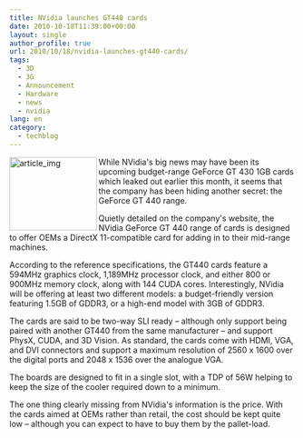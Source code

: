 ```yaml
---
title: NVidia launches GT440 cards
date: 2010-10-18T11:39:00+00:00
layout: single
author_profile: true
url: 2010/10/18/nvidia-launches-gt440-cards/
tags:
  - 3D
  - 3G
  - Announcement
  - Hardware
  - news
  - nvidia
lang: en
category: 
  - techblog
---
```

[<img title="article_img" border="0" alt="article_img" align="left" src="http://lh3.ggpht.com/_vaUVXcmC3OI/TLwq6kQg2cI/AAAAAAAACs8/v0PrQ7CTHUk/article_img_thumb%5B3%5D.jpg?imgmax=800" width="154" height="129" />](http://lh4.ggpht.com/_vaUVXcmC3OI/TLwq5QEWbAI/AAAAAAAACs4/1lQWhMu5ATw/s1600-h/article_img%5B5%5D.jpg)While NVidia's big news may have been its upcoming budget-range GeForce GT 430 1GB cards which leaked out earlier this month, it seems that the company has been hiding another secret: the GeForce GT 440 range.

Quietly detailed on the company's website, the NVidia GeForce GT 440 range of cards is designed to offer OEMs a DirectX 11-compatible card for adding in to their mid-range machines.

According to the reference specifications, the GT440 cards feature a 594MHz graphics clock, 1,189MHz processor clock, and either 800 or 900MHz memory clock, along with 144 CUDA cores. Interestingly, NVidia will be offering at least two different models: a budget-friendly version featuring 1.5GB of GDDR3, or a high-end model with 3GB of GDDR3.

The cards are said to be two-way SLI ready – although only support being paired with another GT440 from the same manufacturer – and support PhysX, CUDA, and 3D Vision. As standard, the cards come with HDMI, VGA, and DVI connectors and support a maximum resolution of 2560 x 1600 over the digital ports and 2048 x 1536 over the analogue VGA.

The boards are designed to fit in a single slot, with a TDP of 56W helping to keep the size of the cooler required down to a minimum.

The one thing clearly missing from NVidia's information is the price. With the cards aimed at OEMs rather than retail, the cost should be kept quite low – although you can expect to have to buy them by the pallet-load.